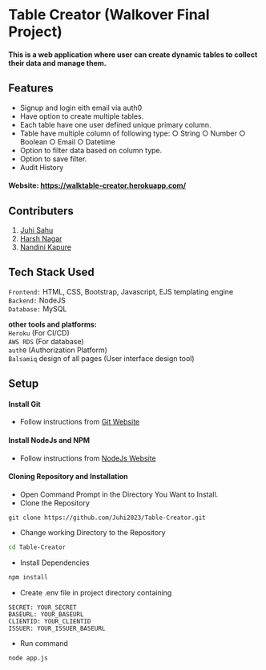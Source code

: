 # Table Creator (Walkover Final Project)
#### This is a web application where user can create dynamic tables to collect their data and manage them.
## Features 
* Signup and login eith email via auth0
* Have option to create multiple tables.
* Each table have one user defined unique primary column.
* Table have multiple column of following type:  ○ String   ○ Number  ○ Boolean  ○ Email  ○ Datetime
* Option to filter data based on column type.
* Option to save filter.
* Audit History

#### Website: https://walktable-creator.herokuapp.com/

## Contributers
1. [Juhi Sahu](https://github.com/Juhi2023)
2. [Harsh Nagar](https://github.com/harsh-im)
3. [Nandini Kapure](https://github.com/nandinikapure)


## Tech Stack Used
`Frontend:` HTML, CSS, Bootstrap, Javascript, EJS templating engine <br/>
`Backend:` NodeJS <br/>
`Database:` MySQL

<strong> other tools and platforms: </strong> <br/>
`Heroku` (For CI/CD)<br/>
`AWS RDS` (For database) <br/>
`auth0` (Authorization Platform) <br/>
`Balsamiq` design of all pages (User interface design tool) 

## Setup
#### Install Git
* Follow instructions from [Git Website](https://git-scm.com/downloads)
#### Install NodeJs and NPM
* Follow instructions from [NodeJs Website](https://nodejs.org/en/download/)
#### Cloning Repository and Installation
* Open Command Prompt in the Directory You Want to Install.
* Clone the Repository
```
git clone https://github.com/Juhi2023/Table-Creator.git
```
* Change working Directory to the Repository
```bash
cd Table-Creator
```
* Install Dependencies
```bash
npm install
```
* Create .env file in project directory containing
```
SECRET: YOUR_SECRET 
BASEURL: YOUR_BASEURL
CLIENTID: YOUR_CLIENTID
ISSUER: YOUR_ISSUER_BASEURL
```
* Run command
```
node app.js
```
